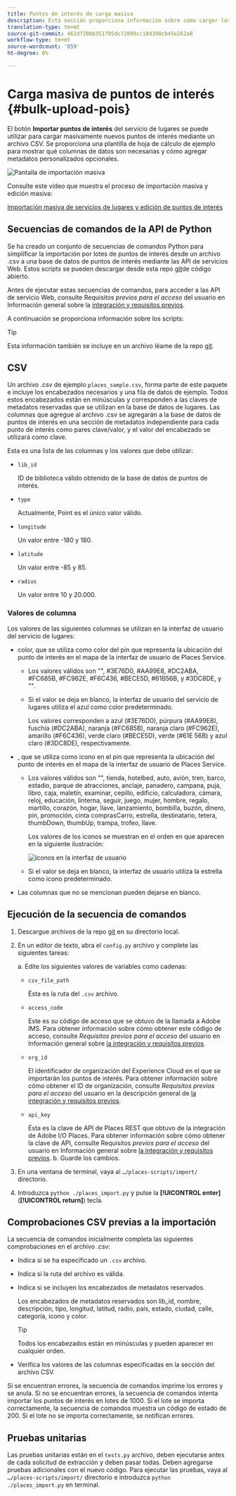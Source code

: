 ```yaml
---
title: Puntos de interés de carga masiva
description: Esta sección proporciona información sobre cómo cargar los puntos de interés de forma masiva.
translation-type: tm+mt
source-git-commit: 462df20bb351795dc72009cc18d390cb45e262a8
workflow-type: tm+mt
source-wordcount: '859'
ht-degree: 0%

---
```



# Carga masiva de puntos de interés {#bulk-upload-pois}

El botón **Importar puntos de interés** del servicio de lugares se puede utilizar para cargar masivamente nuevos puntos de interés mediante un archivo CSV. Se proporciona una plantilla de hoja de cálculo de ejemplo para mostrar qué columnas de datos son necesarias y cómo agregar metadatos personalizados opcionales.

![Pantalla de importación masiva](/help/assets/Bulk-import.png)

Consulte este vídeo que muestra el proceso de importación masiva y edición masiva:

<!--I changed this embed to a link to pass validation. We should not link to youtube videos, so please upload this to MCP-->

[Importación masiva de servicios de lugares y edición de puntos de interés](https://www.youtube.com/watch?v=75qVtirsXhg)

## Secuencias de comandos de la API de Python

Se ha creado un conjunto de secuencias de comandos Python para simplificar la importación por lotes de puntos de interés desde un archivo .csv a una base de datos de puntos de interés mediante las API de servicios Web. Estos scripts se pueden descargar desde esta repo [git](https://github.com/adobe/places-scripts)de código abierto.

Antes de ejecutar estas secuencias de comandos, para acceder a las API de servicio Web, consulte Requisitos *previos para el acceso* del usuario en Información general sobre la [integración y requisitos previos](/help/web-service-api/adobe-i-o-integration.md).

A continuación se proporciona información sobre los scripts:

>[!TIP]
>
>Esta información también se incluye en un archivo léame de la repo [git](https://github.com/adobe/places-scripts).

## CSV

Un archivo .csv de ejemplo `places_sample.csv`, forma parte de este paquete e incluye los encabezados necesarios y una fila de datos de ejemplo. Todos estos encabezados están en minúsculas y corresponden a las claves de metadatos reservadas que se utilizan en la base de datos de lugares. Las columnas que agregue al archivo .csv se agregarán a la base de datos de puntos de interés en una sección de metadatos independiente para cada punto de interés como pares clave/valor, y el valor del encabezado se utilizará como clave.

Esta es una lista de las columnas y los valores que debe utilizar:

* `lib_id`

   ID de biblioteca válido obtenido de la base de datos de puntos de interés.

* `type`

   Actualmente, Point es el único valor válido.

* `longitude`

   Un valor entre -180 y 180.

* `latitude`

   Un valor entre -85 y 85.

* `radius`

   Un valor entre 10 y 20.000.

### Valores de columna

Los valores de las siguientes columnas se utilizan en la interfaz de usuario del servicio de lugares:

* color, que se utiliza como color del pin que representa la ubicación del punto de interés en el mapa de la interfaz de usuario de Places Service.
   * Los valores válidos son &quot;&quot;, #3E76D0, #AA99E8, #DC2ABA, #FC685B, #FC962E, #F6C436, #BECE5D, #61B56B, y #3DC8DE, y &quot;&quot;.
   * Si el valor se deja en blanco, la interfaz de usuario del servicio de lugares utiliza el azul como color predeterminado.

      Los valores corresponden a azul (#3E76D0), púrpura (#AA99E8), fuschia (#DC2ABA), naranja (#FC685B), naranja claro (#FC962E), amarillo (#F6C436), verde claro (#BECE5D), verde (#61E 56B) y azul claro (#3DC8DE), respectivamente.

* , que se utiliza como icono en el pin que representa la ubicación del punto de interés en el mapa de la interfaz de usuario de Places Service.

   * Los valores válidos son &quot;&quot;, tienda, hotelbed, auto, avión, tren, barco, estadio, parque de atracciones, anclaje, panadero, campana, puja, libro, caja, maletín, examinar, cepillo, edificio, calculadora, cámara, reloj, educación, linterna, seguir, juego, mujer, hombre, regalo, martillo, corazón, hogar, llave, lanzamiento, bombilla, buzón, dinero, pin, promoción, cinta comprasCarro, estrella, destinatario, tetera, thumbDown, thumbUp, trampa, trofeo, llave.

      Los valores de los iconos se muestran en el orden en que aparecen en la siguiente ilustración:

      ![iconos en la interfaz de usuario](/help/assets/UI_icons.png)

   * Si el valor se deja en blanco, la interfaz de usuario utiliza la estrella como icono predeterminado.

* Las columnas que no se mencionan pueden dejarse en blanco.

## Ejecución de la secuencia de comandos

1. Descargue archivos de la repo [git](https://github.com/adobe/places-scripts) en su directorio local.
1. En un editor de texto, abra el `config.py` archivo y complete las siguientes tareas:

   a. Edite los siguientes valores de variables como cadenas:

   * `csv_file_path`

      Ésta es la ruta del `.csv` archivo.

   * `access_code`

      Este es su código de acceso que se obtuvo de la llamada a Adobe IMS. Para obtener información sobre cómo obtener este código de acceso, consulte *Requisitos previos para el acceso* del usuario en Información general sobre [la integración y requisitos previos](/help/web-service-api/adobe-i-o-integration.md).

   * `org_id`

      El identificador de organización del Experience Cloud en el que se importarán los puntos de interés. Para obtener información sobre cómo obtener el ID de organización, consulte *Requisitos previos para el acceso* del usuario en la descripción general de [la integración y requisitos previos](/help/web-service-api/adobe-i-o-integration.md).

   * `api_key`

      Ésta es la clave de API de Places REST que obtuvo de la integración de Adobe I/O Places. Para obtener información sobre cómo obtener la clave de API, consulte Requisitos *previos para el acceso* del usuario en Información general sobre [la integración y requisitos previos](/help/web-service-api/adobe-i-o-integration.md).
   b. Guarde los cambios.

1. En una ventana de terminal, vaya al `…/places-scripts/import/` directorio.
1. Introduzca `python ./places_import.py` y pulse la **[!UICONTROL enter]** (**[!UICONTROL return]**) tecla.


## Comprobaciones CSV previas a la importación

La secuencia de comandos inicialmente completa las siguientes comprobaciones en el archivo .csv:

* Indica si se ha especificado un `.csv` archivo.
* Indica si la ruta del archivo es válida.
* Indica si se incluyen los encabezados de metadatos reservados.

   Los encabezados de metadatos reservados son lib_id, nombre, descripción, tipo, longitud, latitud, radio, país, estado, ciudad, calle, categoría, icono y color.

   >[!TIP]
   >
   >Todos los encabezados están en minúsculas y pueden aparecer en cualquier orden.

* Verifica los valores de las columnas especificadas en la sección del archivo CSV.

Si se encuentran errores, la secuencia de comandos imprime los errores y se anula. Si no se encuentran errores, la secuencia de comandos intenta importar los puntos de interés en lotes de 1000. Si el lote se importa correctamente, la secuencia de comandos muestra un código de estado de 200. Si el lote no se importa correctamente, se notifican errores.

## Pruebas unitarias

Las pruebas unitarias están en el `tests.py` archivo, deben ejecutarse antes de cada solicitud de extracción y deben pasar todas. Deben agregarse pruebas adicionales con el nuevo código. Para ejecutar las pruebas, vaya al `…/places-scripts/import/` directorio e introduzca `python ./places_import.py` en terminal.
